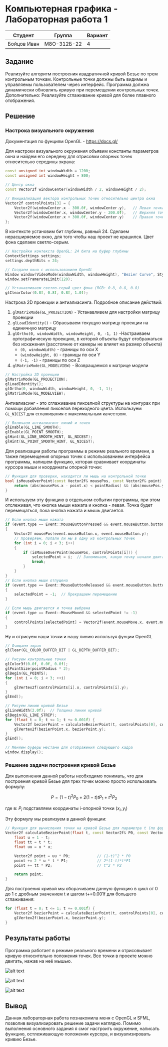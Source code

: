# Компьютерная графика - Лабораторная работа 1

| Студент | Группа | Вариант |
|---------|--------|---------|
| Бойцов Иван |  М8О-312Б-22 | 4 | 

## Задание

Реализуйте алгоритм построения квадратичной кривой Безье по трем контрольным точкам.
Контрольные точки должны быть видимы и управляемы пользователем через интерфейс.
Программа должна динамически обновлять кривую при перемещении контрольных точек.
Дополнительно: Реализуйте сглаживание кривой для более плавного отображения.

## Решение

### Настрока визуального окружения

Документация по фунциям OpenGL - https://docs.gl/

Для настроки визуального окружения объявим константы параметров окна и найдем его середену для отрисовки опорных точек относительно середины экрана:

```cpp
const unsigned int windowWidth = 1200;
const unsigned int windowHeight = 800;

// Центр окна
const Vector2f windowCenter(windowWidth / 2, windowHeight / 2);

// Инициализация вектора контрольных точек относительно центра окна
Vector2f controlPoints[3] = {
    Vector2f(windowCenter.x - 300.0f, windowCenter.y),   // Левая точка
    Vector2f(windowCenter.x, windowCenter.y - 200.0f),   // Верхняя точка
    Vector2f(windowCenter.x + 300.0f, windowCenter.y)    // Правая точка
};
```

В контексте установим бит глубины, равный 24. Сделаем нерасширяемое окно, для того чтобы наш проект не крашился. Цвет фона сделаем светло-серым. 

```cpp
// Настройки контекста OpenGL: 24 бита на буфер глубины
ContextSettings settings;
settings.depthBits = 24;

// Создаем окно с использованием OpenGL
Window window(VideoMode(windowWidth, windowHeight), "Bezier Curve", Style::Titlebar | Style::Close, settings);
window.setFramerateLimit(120);

// Устанавливаем светло-серый цвет фона (RGB: 0.8, 0.8, 0.8)
glClearColor(0.8f, 0.8f, 0.8f, 1.0f);
```

Настрока 2D проекции и антиалиасинга. Подробное описание действий: 

1. `glMatrixMode(GL_PROJECTION)` - Устанавливем для настройки матрицу проекции
2. `glLoadIdentity()` - Сбрасываем текущую матрицу проекции на единичную матрицу
3. `glOrtho(0, windowWidth, windowHeight, 0, -1, 1)` -Настраиваем ортографическую проекцию, в которой объекты будут отображаться без искажения (расстояние от камеры не влияет на размер объекта)
    * `(0, windowWidth)` - границы по оси X
    * `(windowHeight, 0)` - границы по оси Y
    * `(-1, -1)` - границы по оси Z
4. `glMatrixMode(GL_MODELVIEW)` - Возвращаемся к матрице модели

```cpp
// Настройка 2D проекции
glMatrixMode(GL_PROJECTION); 
glLoadIdentity(); 
glOrtho(0, windowWidth, windowHeight, 0, -1, 1);
glMatrixMode(GL_MODELVIEW); 
```

 Антиалиасинг - это сглаживание пикселной структуры на контурах при помощи добавления пикселов переходного цвета. Используем `GL_NICEST` для сглаживания с максимальным качеством. 

```cpp
// Включаем антиалиасинг линий и точек
glEnable(GL_LINE_SMOOTH);
glEnable(GL_POINT_SMOOTH);
glHint(GL_LINE_SMOOTH_HINT, GL_NICEST);
glHint(GL_POINT_SMOOTH_HINT, GL_NICEST);
```

Для реализации работы программы в режиме реального времени, а также перемещения опорных точек с использованием интерфейса программы, напишем функцию, которая сравнивает координаты курсора мыши и координаты опорной точки:

```cpp
// Функция для проверки, находится ли мышь на контрольной точке
bool isMouseOverPoint(const Vector2f& mousePos, const Vector2f& point) {
    return (abs(mousePos.x - point.x) < pointRadius) && (abs(mousePos.y - point.y) < pointRadius);
}
```

И используем эту функцию в отдельном событии программы, при этом отслеживая, что кнопка мыши нажата и кнопка - левая. Точка будет перемещаться, пока кнопка нажата и мышь двигается.

```cpp
// Если кнопка мыши нажата
if (event.type == Event::MouseButtonPressed && event.mouseButton.button == Mouse::Left)
{
    Vector2f mousePos(event.mouseButton.x, event.mouseButton.y);
    // Проверяем, попали ли мы в одну из контрольных точек
    for (int i = 0; i < 3; i++)
    {
        if (isMouseOverPoint(mousePos, controlPoints[i])) {
            selectedPoint = i;  // Запоминаем, какую точку начали двигать
            break;
        }
    }
}
// Если кнопка мыши отпущена
if (event.type == Event::MouseButtonReleased && event.mouseButton.button == Mouse::Left)
{
    selectedPoint = -1;  // Прекращаем перемещение
}

// Если мышь двигается и точка выбрана
if (event.type == Event::MouseMoved && selectedPoint != -1)
{
    controlPoints[selectedPoint] = Vector2f(event.mouseMove.x, event.mouseMove.y);
}
```

Ну и отрисуем наши точки и нашу линию используя фунции OpenGL

```cpp
// Очищаем экран
glClear(GL_COLOR_BUFFER_BIT | GL_DEPTH_BUFFER_BIT);

// Рисуем контрольные точки
glColor3f(0.0f, 0.0f, 0.0f);
glPointSize(pointRadius * 2);
glBegin(GL_POINTS);
for (int i = 0; i < 3; ++i)
{
    glVertex2f(controlPoints[i].x, controlPoints[i].y);
}
glEnd();

// Рисуем линию кривой Безье
glLineWidth(2.0f);  // Толщина линии кривой
glBegin(GL_LINE_STRIP);
for (float t = 0; t <= 1; t += 0.001f) {
    Vector2f bezierPoint = calculateBezierPoint(t, controlPoints[0], controlPoints[1], controlPoints[2]);
    glVertex2f(bezierPoint.x, bezierPoint.y);
}
glEnd();

// Меняем буферы местами для отображения следующего кадра
window.display();

```

### Решение задачи построения кривой Безье

Для выполнения данной работы необходимо понимать, что для построения кривой Безье для трех точек можно просто использовать формулу: 

$$ P = (1-t)^2 P_0 + 2(1-t)tP_1 + t^2P_2$$

где в:
$P_i$ подставляем координаты i-опорной точки $(x_i, y_i)$

Эту формулу мы реализуем в данной функции:
```cpp
// Функция для вычисления точки на кривой Безье для параметра t (по формуле для двух точек)
Vector2f calculateBezierPoint(float t, const Vector2f& P0, const Vector2f& P1, const Vector2f& P2) {
    float u = 1 - t;
    float tt = t * t;
    float uu = u * u;

    Vector2f point = uu * P0;            // (1-t)^2 * P0
    point += 2 * u * t * P1;             // 2*(1-t)*t*P1
    point += tt * P2;                    // t^2 * P2

    return point;
}
```

Для построения кривой мы оборачиваем данную функцию в цикл от 0 до 1 с дробным значением t и шагом t+=0.001f для большего сглаживания:

```cpp
for (float t = 0; t <= 1; t += 0.001f) {
    Vector2f bezierPoint = calculateBezierPoint(t, controlPoints[0], controlPoints[1], controlPoints[2]);
    glVertex2f(bezierPoint.x, bezierPoint.y);
}
```

## Результаты работы

Программа работает в режиме реального времени и отрисовывает кривую относительно положения точек. Все точки в проекте можно двигать, нажав на неё мышью.

![alt text](images/image.png)

![alt text](images/image-1.png)

![alt text](images/image-2.png)

## Вывод

Данная лабораторная работа познакомила меня с OpenGL и SFML, позволив визуализировать решение задачи наглядно. Помимо выполнения основного задания я смог настроить окружение, написать функцию, остлеживающую положения курсора, и визуализировать кривию Безье.
